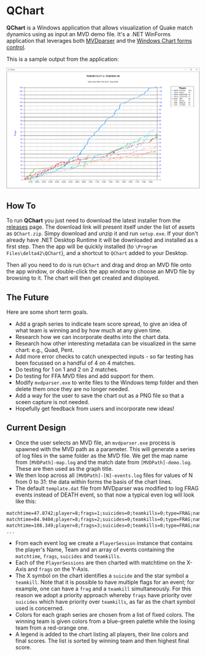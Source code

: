 # QChart

**QChart** is a Windows application that allows visualization of Quake match dynamics using as input an MVD demo file. It's a .NET WinForms application that leverages both [MVDparser](https://github.com/QW-Group/mvdparser) and the [Windows Chart forms control](https://learn.microsoft.com/en-us/dotnet/api/system.windows.forms.datavisualization.charting?view=netframework-4.8).

This is a sample output from the application:

![Sample Output](sampleoutput.png)

## How To

To run **QChart** you just need to download the latest installer from the [releases](https://github.com/delta42/qchart/releases) page. The download link will present itself under the list of assets as `QChart.zip`. Simpy download and unzip it and run `setup.exe`. If your don't already have .NET Desktop Runtime it will be downloaded and installed as a first step. Then the app will be quickly installed (to `\Program Files\delta42\QChart`), and a shortcut to `QChart` added to your Desktop.

Then all you need to do is run `QChart` and drag and drop an MVD file onto the app window, or double-click the app window to choose an MVD file by browsing to it. The chart will then get created and displayed.

## The Future

Here are some short term goals.

* Add a graph series to indicate team score spread, to give an idea of what team is winning and by how much at any given time.
* Research how we can incorporate deaths into the chart data.
* Research how other interesting metadata can be visualized in the same chart: e.g., Quad, Pent.
* Add more error checks to catch unexpected inputs - so far testing has been focussed on a handful of 4 on 4 matches.
* Do testing for 1 on 1 and 2 on 2 matches.
* Do testing for FFA MVD files and add support for them.
* Modify `mvdparser.exe` to write files to the Windows temp folder and then delete them once they are no longer needed.
* Add a way for the user to save the chart out as a PNG file so that a sceen capture is not needed.
* Hopefully get feedback from users and incorporate new ideas!

## Current Design

* Once the user selects an MVD file, an `mvdparser.exe` process is spawned with the MVD path as a parameter. This will generate a series of log files in the same folder as the MVD file. We get the map name from `[MVDPath]-map.log` and the match date from `[MVDPath]-demo.log`. These are then used as the graph title.
* We then loop across all `[MVDPath]-[N]-events.log` files for values of N from 0 to 31: the data within forms the basis of the chart lines.
* The default `template.dat` file from MVDparser was modified to log FRAG events instead of DEATH event, so that now a typical even log will look like this:

```
matchtime=47.8742;player=8;frags=1;suicides=0;teamkills=0;type=FRAG;name=hangtime;team=muta
matchtime=84.9404;player=8;frags=2;suicides=0;teamkills=0;type=FRAG;name=hangtime;team=muta
matchtime=108.349;player=8;frags=3;suicides=0;teamkills=0;type=FRAG;name=hangtime;team=muta
...
```

* From each event log we create a `PlayerSession` instance that contains the player's Name, Team and an array of events containing the `matchtime`, `frags`, `suicides` and `teamkills`.
* Each of the `PlayerSessions` are then charted with matchtime on the X-Axis and `frags` on the Y-Axis.
* The X symbol on the chart identifies a `suicide` and the star symbol a `teamkill`. Note that it is possible to have multiple flags for an event; for example, one can have a `frag` and a `teamkill` simultaneously. For this reason we adopt a priority approach whereby `frags` have priority over `suicides` which have priority over `teamkills`, as far as the chart symbol used is concerned.
* Colors for each graph series are chosen from a list of fixed colors. The winning team is given colors from a blue-green palette while the losing team from a red-orange one.
* A legend is added to the chart listing all players, their line colors and final scores. The list is sorted by winning team and then highest final score.
